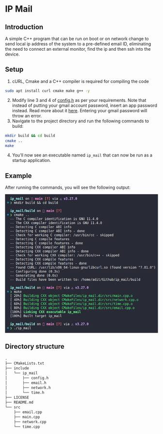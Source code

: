 # IP Mail

## Introduction
A simple C++ program that can be run on boot or on network change to send local ip address of the system to a pre-defined email ID, eliminating the need to connect an external monitor, find the ip and then ssh into the device.

## Setup
1. cURL, Cmake and a C++ compiler is required for compiling the code
```sh
sudo apt install curl cmake make g++ -y
```
2. Modify line 3 and 4 of [config.h](./include/ip_mail/config.h) as per your requirements. Note that instead of putting your gmail account password, insert an app password instead. Read more about it [here](https://support.google.com/accounts/answer/185833?hl=en). Entering your gmail password will throw an error.
3. Navigate to the project directory and run the following commands to build:
```sh
mkdir build && cd build
cmake ..
make
```
4. You'll now see an executable named `ip_mail` that can now be run as a startup application.

## Example
After running the commands, you will see the following output:

![demo.png](./assets/demo.png)

## Directory structure
```
.
├── CMakeLists.txt
├── include
│   └── ip_mail
│       ├── config.h
│       ├── email.h
│       ├── network.h
│       └── time.h
├── LICENSE
├── README.md
└── src
    ├── email.cpp
    ├── main.cpp
    ├── network.cpp
    └── time.cpp
```